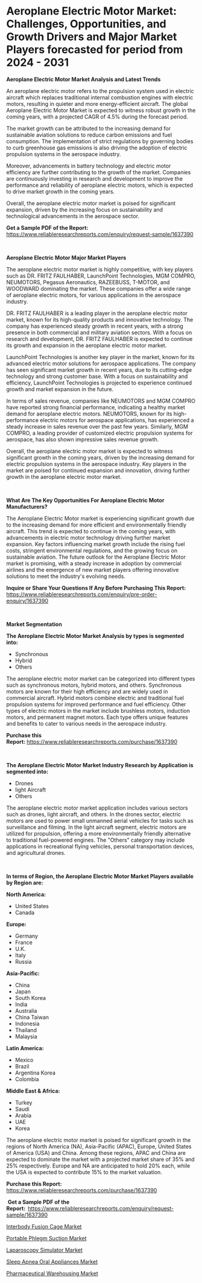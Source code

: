 <p><h1>Aeroplane Electric Motor Market: Challenges, Opportunities, and Growth Drivers and Major Market Players forecasted for period from 2024 - 2031</h1></p><p><strong>Aeroplane Electric Motor Market Analysis and Latest Trends</strong></p>
<p><p>An aeroplane electric motor refers to the propulsion system used in electric aircraft which replaces traditional internal combustion engines with electric motors, resulting in quieter and more energy-efficient aircraft. The global Aeroplane Electric Motor Market is expected to witness robust growth in the coming years, with a projected CAGR of 4.5% during the forecast period.</p><p>The market growth can be attributed to the increasing demand for sustainable aviation solutions to reduce carbon emissions and fuel consumption. The implementation of strict regulations by governing bodies to curb greenhouse gas emissions is also driving the adoption of electric propulsion systems in the aerospace industry.</p><p>Moreover, advancements in battery technology and electric motor efficiency are further contributing to the growth of the market. Companies are continuously investing in research and development to improve the performance and reliability of aeroplane electric motors, which is expected to drive market growth in the coming years.</p><p>Overall, the aeroplane electric motor market is poised for significant expansion, driven by the increasing focus on sustainability and technological advancements in the aerospace sector.</p></p>
<p><strong>Get a Sample PDF of the Report:&nbsp;</strong> <a href="https://www.reliableresearchreports.com/enquiry/request-sample/1637390">https://www.reliableresearchreports.com/enquiry/request-sample/1637390</a></p>
<p>&nbsp;</p>
<p><strong>Aeroplane Electric Motor Major Market Players</strong></p>
<p><p>The aeroplane electric motor market is highly competitive, with key players such as DR. FRITZ FAULHABER, LaunchPoint Technologies, MGM COMPRO, NEUMOTORS, Pegasus Aeronautics, RAZEEBUSS, T-MOTOR, and WOODWARD dominating the market. These companies offer a wide range of aeroplane electric motors, for various applications in the aerospace industry.</p><p>DR. FRITZ FAULHABER is a leading player in the aeroplane electric motor market, known for its high-quality products and innovative technology. The company has experienced steady growth in recent years, with a strong presence in both commercial and military aviation sectors. With a focus on research and development, DR. FRITZ FAULHABER is expected to continue its growth and expansion in the aeroplane electric motor market.</p><p>LaunchPoint Technologies is another key player in the market, known for its advanced electric motor solutions for aerospace applications. The company has seen significant market growth in recent years, due to its cutting-edge technology and strong customer base. With a focus on sustainability and efficiency, LaunchPoint Technologies is projected to experience continued growth and market expansion in the future.</p><p>In terms of sales revenue, companies like NEUMOTORS and MGM COMPRO have reported strong financial performance, indicating a healthy market demand for aeroplane electric motors. NEUMOTORS, known for its high-performance electric motors for aerospace applications, has experienced a steady increase in sales revenue over the past few years. Similarly, MGM COMPRO, a leading provider of customized electric propulsion systems for aerospace, has also shown impressive sales revenue growth.</p><p>Overall, the aeroplane electric motor market is expected to witness significant growth in the coming years, driven by the increasing demand for electric propulsion systems in the aerospace industry. Key players in the market are poised for continued expansion and innovation, driving further growth in the aeroplane electric motor market.</p></p>
<p>&nbsp;</p>
<p><strong>What Are The Key Opportunities For Aeroplane Electric Motor Manufacturers?</strong></p>
<p><p>The Aeroplane Electric Motor market is experiencing significant growth due to the increasing demand for more efficient and environmentally friendly aircraft. This trend is expected to continue in the coming years, with advancements in electric motor technology driving further market expansion. Key factors influencing market growth include the rising fuel costs, stringent environmental regulations, and the growing focus on sustainable aviation. The future outlook for the Aeroplane Electric Motor market is promising, with a steady increase in adoption by commercial airlines and the emergence of new market players offering innovative solutions to meet the industry's evolving needs.</p></p>
<p><strong>Inquire or Share Your Questions If Any Before Purchasing This Report:</strong> <a href="https://www.reliableresearchreports.com/enquiry/pre-order-enquiry/1637390">https://www.reliableresearchreports.com/enquiry/pre-order-enquiry/1637390</a></p>
<p>&nbsp;</p>
<p><strong>Market Segmentation</strong></p>
<p><strong>The Aeroplane Electric Motor Market Analysis by types is segmented into:</strong></p>
<p><ul><li>Synchronous</li><li>Hybrid</li><li>Others</li></ul></p>
<p><p>The aeroplane electric motor market can be categorized into different types such as synchronous motors, hybrid motors, and others. Synchronous motors are known for their high efficiency and are widely used in commercial aircraft. Hybrid motors combine electric and traditional fuel propulsion systems for improved performance and fuel efficiency. Other types of electric motors in the market include brushless motors, induction motors, and permanent magnet motors. Each type offers unique features and benefits to cater to various needs in the aerospace industry.</p></p>
<p><strong>Purchase this Report:&nbsp;</strong><a href="https://www.reliableresearchreports.com/purchase/1637390">https://www.reliableresearchreports.com/purchase/1637390</a></p>
<p>&nbsp;</p>
<p><strong>The Aeroplane Electric Motor Market Industry Research by Application is segmented into:</strong></p>
<p><ul><li>Drones</li><li>light Aircraft</li><li>Others</li></ul></p>
<p><p>The aeroplane electric motor market application includes various sectors such as drones, light aircraft, and others. In the drones sector, electric motors are used to power small unmanned aerial vehicles for tasks such as surveillance and filming. In the light aircraft segment, electric motors are utilized for propulsion, offering a more environmentally friendly alternative to traditional fuel-powered engines. The "Others" category may include applications in recreational flying vehicles, personal transportation devices, and agricultural drones.</p></p>
<p>&nbsp;</p>
<p><strong>In terms of Region, the Aeroplane Electric Motor Market Players available by Region are:</strong></p>
<p>
    <p> <strong> North America: </strong>
        <ul>
            <li>United States</li>
            <li>Canada</li>
        </ul>
        </p> 
    <p> <strong> Europe: </strong>
        <ul>
            <li>Germany</li>
            <li>France</li>
            <li>U.K.</li>
            <li>Italy</li>
            <li>Russia</li>
        </ul>
        </p> 
    <p> <strong> Asia-Pacific: </strong>
        <ul>
            <li>China</li>
            <li>Japan</li>
            <li>South Korea</li>
            <li>India</li>
            <li>Australia</li>
            <li>China Taiwan</li>
            <li>Indonesia</li>
            <li>Thailand</li>
            <li>Malaysia</li>
        </ul>
        </p> 
    <p> <strong> Latin America: </strong>
        <ul>
            <li>Mexico</li>
            <li>Brazil</li>
            <li>Argentina Korea</li>
            <li>Colombia</li>
        </ul>
        </p> 
    <p> <strong> Middle East & Africa: </strong>
        <ul>
            <li>Turkey</li>
            <li>Saudi</li>
            <li>Arabia</li>
            <li>UAE</li>
            <li>Korea</li>
        </ul>
    </p>
    </p>
<p><p>The aeroplane electric motor market is poised for significant growth in the regions of North America (NA), Asia-Pacific (APAC), Europe, United States of America (USA) and China. Among these regions, APAC and China are expected to dominate the market with a projected market share of 35% and 25% respectively. Europe and NA are anticipated to hold 20% each, while the USA is expected to contribute 15% to the market valuation.</p></p>
<p><strong>Purchase this Report: </strong><a href="https://www.reliableresearchreports.com/purchase/1637390">https://www.reliableresearchreports.com/purchase/1637390</a></p>
<p>&nbsp;<strong>Get a Sample PDF of the Report:&nbsp;&nbsp;</strong><a href="https://www.reliableresearchreports.com/enquiry/request-sample/1637390">https://www.reliableresearchreports.com/enquiry/request-sample/1637390</a></p>
<p><strong></strong></p>
<p><p><a href="https://medium.com/p/c278dd7b671a/edit">Interbody Fusion Cage Market</a></p><p><a href="https://medium.com/p/95c362636fe5/edit">Portable Phlegm Suction Market</a></p><p><a href="https://medium.com/p/160bb58f1d99/edit">Laparoscopy Simulator Market</a></p><p><a href="https://medium.com/p/ef95449d9470/edit">Sleep Apnea Oral Appliances Market</a></p><p><a href="https://medium.com/p/9f7e653c89c4/edit">Pharmaceutical Warehousing Market</a></p></p>